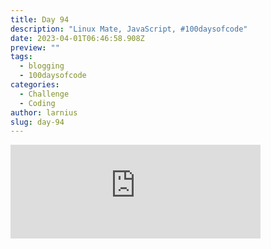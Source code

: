 ```yaml
---
title: Day 94
description: "Linux Mate, JavaScript, #100daysofcode"
date: 2023-04-01T06:46:58.908Z
preview: ""
tags:
  - blogging
  - 100daysofcode
categories:
  - Challenge
  - Coding
author: larnius
slug: day-94
---
```

<iframe src="https://mastodontech.de/@larnius/110125575318553351/embed" class="mastodon-embed" style="max-width: 100%; border: 0" width="400" allowfullscreen="allowfullscreen"></iframe><script src="https://mastodontech.de/embed.js" async="async"></script>